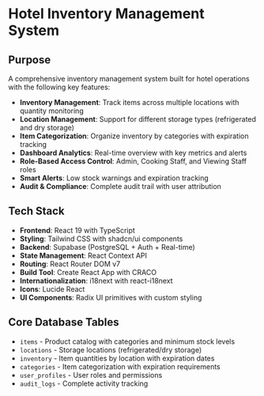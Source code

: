 # Hotel Inventory Management System

## Purpose
A comprehensive inventory management system built for hotel operations with the following key features:
- **Inventory Management**: Track items across multiple locations with quantity monitoring
- **Location Management**: Support for different storage types (refrigerated and dry storage)  
- **Item Categorization**: Organize inventory by categories with expiration tracking
- **Dashboard Analytics**: Real-time overview with key metrics and alerts
- **Role-Based Access Control**: Admin, Cooking Staff, and Viewing Staff roles
- **Smart Alerts**: Low stock warnings and expiration tracking
- **Audit & Compliance**: Complete audit trail with user attribution

## Tech Stack
- **Frontend**: React 19 with TypeScript
- **Styling**: Tailwind CSS with shadcn/ui components
- **Backend**: Supabase (PostgreSQL + Auth + Real-time)
- **State Management**: React Context API
- **Routing**: React Router DOM v7
- **Build Tool**: Create React App with CRACO
- **Internationalization**: i18next with react-i18next
- **Icons**: Lucide React
- **UI Components**: Radix UI primitives with custom styling

## Core Database Tables
- `items` - Product catalog with categories and minimum stock levels
- `locations` - Storage locations (refrigerated/dry storage)
- `inventory` - Item quantities by location with expiration dates
- `categories` - Item categorization with expiration requirements
- `user_profiles` - User roles and permissions  
- `audit_logs` - Complete activity tracking